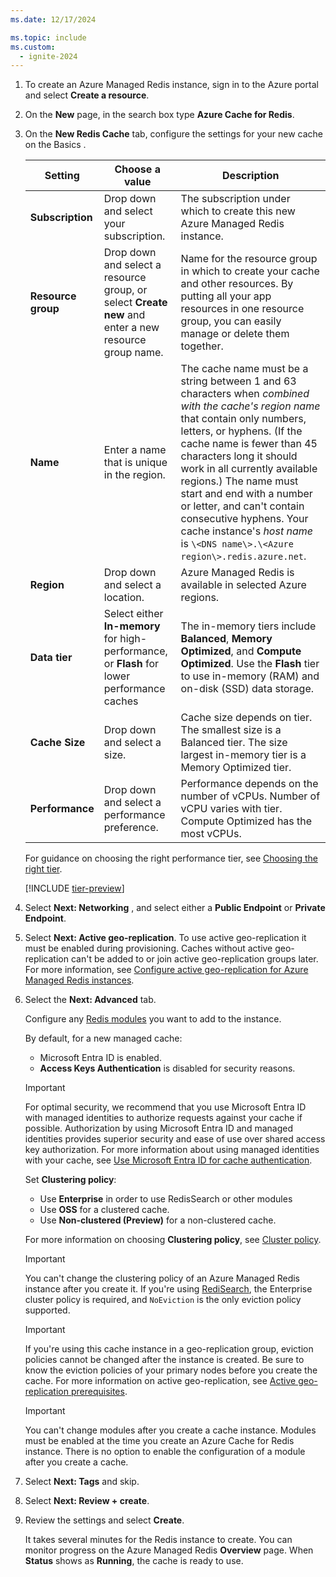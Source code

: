 ```yaml
---
ms.date: 12/17/2024

ms.topic: include
ms.custom:
  - ignite-2024
---
```


1. To create an Azure Managed Redis instance, sign in to the Azure portal and select **Create a resource**.

1. On the **New** page, in the search box type **Azure Cache for Redis**.
  
1. On the **New Redis Cache** tab, configure the settings for your new cache on the Basics .

   | Setting      |  Choose a value  | Description |
   | ------------ |  ------- | -------------------------------------------------- |
   | **Subscription** | Drop down and select your subscription. | The subscription under which to create this new Azure Managed Redis instance. |
   | **Resource group** | Drop down and select a resource group, or select **Create new** and enter a new resource group name. | Name for the resource group in which to create your cache and other resources. By putting all your app resources in one resource group, you can easily manage or delete them together. |
   | **Name** | Enter a name that is unique in the region. | The cache name must be a string between 1 and 63 characters when _combined with the cache's region name_ that contain only numbers, letters, or hyphens. (If the cache name is fewer than 45 characters long it should work in all currently available regions.) The name must start and end with a number or letter, and can't contain consecutive hyphens. Your cache instance's _host name_ is `\<DNS name\>.\<Azure region\>.redis.azure.net`. |
   | **Region** | Drop down and select a location. | Azure Managed Redis is available in selected Azure regions. |
   | **Data tier** | Select either **In-memory** for high-performance, or **Flash** for lower performance caches  | The in-memory tiers include **Balanced**, **Memory Optimized**, and **Compute Optimized**. Use the **Flash** tier to use in-memory (RAM) and on-disk (SSD) data storage. |
   | **Cache Size** | Drop down and select a size. | Cache size depends on tier. The smallest size is a Balanced tier. The size largest in-memory tier is a Memory Optimized tier. |
   | **Performance** | Drop down and select a performance preference. | Performance depends on the number of vCPUs. Number of vCPU varies with tier. Compute Optimized has the most vCPUs. | 

    For guidance on choosing the right performance tier, see [Choosing the right tier](../overview.md#choosing-the-right-tier).
   <!-- :::image type="content" source="media/managed-redis-create/managed-redis-new-cache-basics.png" alt-text="Screenshot showing the Azure Managed Redis Basics tab."::: -->

   [!INCLUDE [tier-preview](tier-preview.md)]

1. Select **Next: Networking** , and select either a **Public Endpoint** or **Private Endpoint**.

1. Select **Next: Active geo-replication**. To use active geo-replication it must be enabled during provisioning. Caches without active geo-replication can't be added to or join active geo-replication groups later. For more information, see [Configure active geo-replication for Azure Managed Redis instances](../how-to-active-geo-replication.md).

1. Select the **Next: Advanced** tab.

   Configure any [Redis modules](../redis-modules.md) you want to add to the instance.

   By default, for a new managed cache:
     - Microsoft Entra ID is enabled.
     - **Access Keys Authentication** is disabled for security reasons.

   > [!IMPORTANT]
   > For optimal security, we recommend that you use Microsoft Entra ID with managed identities to authorize requests against your cache if possible. Authorization by using Microsoft Entra ID and managed identities provides superior security and ease of use over shared access key authorization. For more information about using managed identities with your cache, see [Use Microsoft Entra ID for cache authentication](/azure/azure-cache-for-redis/cache-azure-active-directory-for-authentication).

   Set **Clustering policy**:
    - Use **Enterprise** in order to use RedisSearch or other modules
    - Use **OSS** for a clustered cache.
    - Use **Non-clustered (Preview)** for a non-clustered cache.

   For more information on choosing **Clustering policy**, see [Cluster policy](../architecture.md#cluster-policies).

   <!-- :::image type="content" source="media/managed-redis-create/managed-redis-advanced-settings.png" alt-text="Screenshot that shows the Azure Managed Redis Advanced tab."::: -->

   > [!IMPORTANT]
   > You can't change the clustering policy of an Azure Managed Redis instance after you create it. If you're using [RediSearch](../redis-modules.md#redisearch), the Enterprise cluster policy is required, and `NoEviction` is the only eviction policy supported.
   >

   > [!IMPORTANT]
   > If you're using this cache instance in a geo-replication group, eviction policies cannot be changed after the instance is created. Be sure to know the eviction policies of your primary nodes before you create the cache. For more information on active geo-replication, see [Active geo-replication prerequisites](../how-to-active-geo-replication.md#active-geo-replication-prerequisites).
   >

   > [!IMPORTANT]
   > You can't change modules after you create a cache instance. Modules must be enabled at the time you create an Azure Cache for Redis instance. There is no option to enable the configuration of a module after you create a cache.
   >

1. Select **Next: Tags** and skip.

1. Select **Next: Review + create**.

1. Review the settings and select **Create**.

   It takes several minutes for the Redis instance to create. You can monitor progress on the Azure Managed Redis **Overview** page. When **Status** shows as **Running**, the cache is ready to use.
